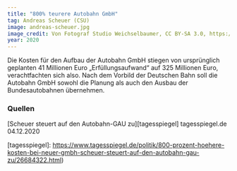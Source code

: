 ```yaml
---
title: "800% teurere Autobahn GmbH"
tag: Andreas Scheuer (CSU)
image: andreas-scheuer.jpg
image_credit: Von Fotograf Studio Weichselbaumer, CC BY-SA 3.0, https://commons.wikimedia.org/w/index.php?curid=66015351
year: 2020
---
```


Die Kosten für den Aufbau der Autobahn GmbH stiegen von ursprünglich geplanten 41 Millionen Euro „Erfüllungsaufwand“
auf 325 Millionen Euro, verachtfachten sich also.
Nach dem Vorbild der Deutschen Bahn soll die Autobahn GmbH sowohl die Planung als auch den Ausbau der Bundesautobahnen
übernehmen.

<!--more-->

### Quellen

[Scheuer steuert auf den Autobahn-GAU zu][tagesspiegel] tagesspiegel.de 04.12.2020  

[tagesspiegel]: https://www.tagesspiegel.de/politik/800-prozent-hoehere-kosten-bei-neuer-gmbh-scheuer-steuert-auf-den-autobahn-gau-zu/26684322.html)
